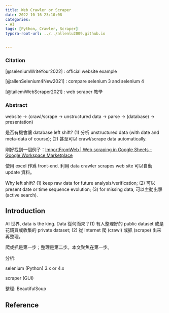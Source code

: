 ```yaml
---
title: Web Crawler or Scraper
date: 2022-10-16 23:10:08
categories:
- AI
tags: [Python, Crawler, Scraper]
typora-root-url: ../../allenlu2009.github.io


---
```


<script type="text/x-mathjax-config">
MathJax.Hub.Config({
  TeX: { equationNumbers: { autoNumber: "AMS" } }
});
</script>


### Citation



[@seleniumWriteYour2022] : official website example

[@allenSelenium4New2021] : compare selenium 3  and selenium 4

[@tailemiWebScraper2021] : web scraper 教學



### Abstract

website -> (crawl/scrape -> unstructured data -> parse ->  (database) -> presentation)

是否有機會讓 database left shift?  (1) 分析 unstructured data (with date and meta-data of course); (2) 甚至可以 crawl/scrape data automatically.

剛好找到一個例子：[ImportFromWeb | Web scraping in Google Sheets - Google Workspace Marketplace](https://workspace.google.com/marketplace/app/importfromweb_web_scraping_in_google_she/278587576794)

使用 excel 作爲 front-end.  利用 data crawler scrapes web site 可以自動 update 資料。

Why left shift?  (1) keep raw data for future analysis/verification; (2) 可以 present date or time sequence evolution; (3) for missing data, 可以主動出擊 (active search). 



## Introduction

AI 世界, data is the king.  Data 從何而來？(1) 有人整理好的 public dataset 或是花錢買或收集的 private dataset;     (2) 從 Internet 爬 (crawl) 或抓 (scrape) 出來再整理。

爬或抓是第一步；整理是第二步。本文聚焦在第一步。

分析:  

selenium (Python) 3.x or 4.x

scraper (GUI)



整理:  BeautifulSoup











## Reference
